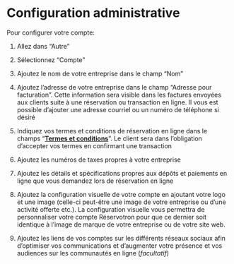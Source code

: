 # Configuration administrative

Pour configurer votre compte:

1. Allez dans “Autre”

1. Sélectionnez “Compte”

1. Ajoutez le nom de votre entreprise dans le champ “Nom”

1. Ajoutez l’adresse de votre entreprise dans le champ “Adresse pour facturation”. Cette information sera visible dans les factures envoyées aux clients suite à une réservation ou transaction en ligne. Il vous est possible d’ajouter une adresse courriel ou un numéro de téléphone si désiré

1. Indiquez vos termes et conditions de réservation en ligne dans le champs “**[Termes et conditions](termes_et_conditions.md)**”. Le client sera dans l’obligation d’accepter vos termes en confirmant une transaction

1. Ajoutez les numéros de taxes propres à votre entreprise

1. Ajoutez les détails et spécifications propres aux dépôts et paiements en ligne que vous demandez lors de réservation en ligne

1. Ajoutez la configuration visuelle de votre compte en ajoutant votre logo et une image (celle-ci peut-être une image de votre entreprise ou d’une activité offerte etc.). La configuration visuelle vous permettra de personnaliser votre compte Réservotron pour que ce dernier soit identique à l’image de marque de votre entreprise ou de votre site web.

1. Ajoutez les liens de vos comptes sur les différents réseaux sociaux afin d’optimiser vos communications et d’augmenter votre présence et vos audiences sur les communautés en ligne (*facultatif*)
